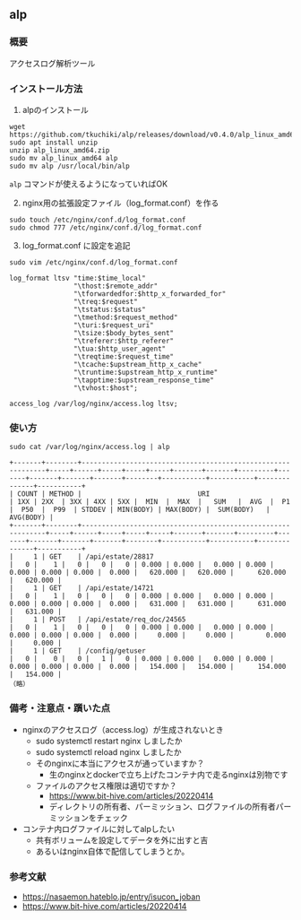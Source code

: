 ## alp
### 概要
アクセスログ解析ツール

### インストール方法
1. alpのインストール
```
wget https://github.com/tkuchiki/alp/releases/download/v0.4.0/alp_linux_amd64.zip
sudo apt install unzip
unzip alp_linux_amd64.zip
sudo mv alp_linux_amd64 alp
sudo mv alp /usr/local/bin/alp
```

`alp` コマンドが使えるようになっていればOK

2. nginx用の拡張設定ファイル（log_format.conf）を作る
```
sudo touch /etc/nginx/conf.d/log_format.conf
sudo chmod 777 /etc/nginx/conf.d/log_format.conf
```

3. log_format.conf に設定を追記
```
sudo vim /etc/nginx/conf.d/log_format.conf
```
```
log_format ltsv "time:$time_local"
                "\thost:$remote_addr"
                "\tforwardedfor:$http_x_forwarded_for"
                "\treq:$request"
                "\tstatus:$status"
                "\tmethod:$request_method"
                "\turi:$request_uri"
                "\tsize:$body_bytes_sent"
                "\treferer:$http_referer"
                "\tua:$http_user_agent"
                "\treqtime:$request_time"
                "\tcache:$upstream_http_x_cache"
                "\truntime:$upstream_http_x_runtime"
                "\tapptime:$upstream_response_time"
                "\tvhost:$host";

access_log /var/log/nginx/access.log ltsv;
```

### 使い方
```
sudo cat /var/log/nginx/access.log | alp

+-------+--------+-------------------------------------------------------------+-----+------+-----+-----+-----+-------+-------+---------+-------+-------+-------+-------+--------+-----------+-----------+--------------+-----------+
| COUNT | METHOD |                             URI                             | 1XX | 2XX  | 3XX | 4XX | 5XX |  MIN  |  MAX  |   SUM   |  AVG  |  P1   |  P50  |  P99  | STDDEV | MIN(BODY) | MAX(BODY) |  SUM(BODY)   | AVG(BODY) |
+-------+--------+-------------------------------------------------------------+-----+------+-----+-----+-----+-------+-------+---------+-------+-------+-------+-------+--------+-----------+-----------+--------------+-----------+
|     1 | GET    | /api/estate/28817                                           |   0 |    1 |   0 |   0 |   0 | 0.000 | 0.000 |   0.000 | 0.000 | 0.000 | 0.000 | 0.000 |  0.000 |   620.000 |   620.000 |      620.000 |   620.000 |
|     1 | GET    | /api/estate/14721                                           |   0 |    1 |   0 |   0 |   0 | 0.000 | 0.000 |   0.000 | 0.000 | 0.000 | 0.000 | 0.000 |  0.000 |   631.000 |   631.000 |      631.000 |   631.000 |
|     1 | POST   | /api/estate/req_doc/24565                                   |   0 |    1 |   0 |   0 |   0 | 0.000 | 0.000 |   0.000 | 0.000 | 0.000 | 0.000 | 0.000 |  0.000 |     0.000 |     0.000 |        0.000 |     0.000 |
|     1 | GET    | /config/getuser                                             |   0 |    0 |   0 |   1 |   0 | 0.000 | 0.000 |   0.000 | 0.000 | 0.000 | 0.000 | 0.000 |  0.000 |   154.000 |   154.000 |      154.000 |   154.000 |
（略）
```

### 備考・注意点・躓いた点
- nginxのアクセスログ（access.log）が生成されないとき
  - sudo systemctl restart nginx しましたか
  - sudo systemctl reload nginx しましたか
  - そのnginxに本当にアクセスが通っていますか？
    - 生のnginxとdockerで立ち上げたコンテナ内で走るnginxは別物です
  - ファイルのアクセス権限は適切ですか？
    - https://www.bit-hive.com/articles/20220414
    - ディレクトリの所有者、パーミッション、ログファイルの所有者パーミッションをチェック
- コンテナ内ログファイルに対してalpしたい
  - 共有ボリュームを設定してデータを外に出すと吉
  - あるいはnginx自体で配信してしまうとか。

### 参考文献
- https://nasaemon.hateblo.jp/entry/isucon_joban
- https://www.bit-hive.com/articles/20220414
